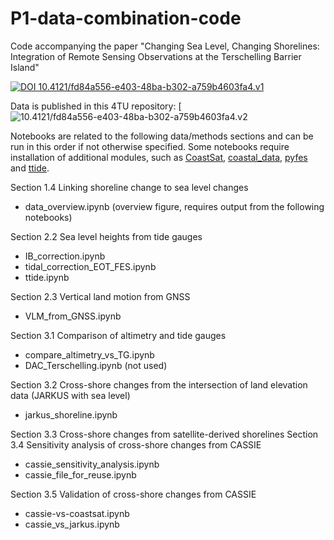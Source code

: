 # P1-data-combination-code
Code accompanying the paper "Changing Sea Level, Changing Shorelines: Integration of Remote Sensing Observations at the Terschelling Barrier Island"

[![DOI 10.4121/fd84a556-e403-48ba-b302-a759b4603fa4.v1](https://data.4tu.nl/v3/datasets/22215562/doi-badge.svg)](https://data.4tu.nl/datasets/6f8f8535-5b4f-4abb-b0f6-89a6a80c13bf)

Data is published in this 4TU repository: [![10.4121/fd84a556-e403-48ba-b302-a759b4603fa4.v2](https://data.4tu.nl/datasets/fd84a556-e403-48ba-b302-a759b4603fa4/2)

Notebooks are related to the following data/methods sections and can be run in this order if not otherwise specified. Some notebooks require installation of additional modules, such as [CoastSat](https://github.com/3enedix/CoastSat), [coastal_data](https://github.com/3enedix/coastal-sea-level/tree/main/coastal_data), [pyfes](https://github.com/CNES/aviso-feshttps://github.com/CNES/aviso-fes) and [ttide](https://github.com/moflaher/ttide_py).

Section 1.4 Linking shoreline change to sea level changes
- data_overview.ipynb (overview figure, requires output from the following notebooks)

Section 2.2 Sea level heights from tide gauges
- IB_correction.ipynb
- tidal_correction_EOT_FES.ipynb
- ttide.ipynb

Section 2.3 Vertical land motion from GNSS
- VLM_from_GNSS.ipynb

Section 3.1 Comparison of altimetry and tide gauges
- compare_altimetry_vs_TG.ipynb
- DAC_Terschelling.ipynb (not used)

Section 3.2 Cross-shore changes from the intersection of land elevation data (JARKUS with sea level)
- jarkus_shoreline.ipynb

Section 3.3 Cross-shore changes from satellite-derived shorelines
Section 3.4 Sensitivity analysis of cross-shore changes from CASSIE
- cassie_sensitivity_analysis.ipynb
- cassie_file_for_reuse.ipynb

Section 3.5 Validation of cross-shore changes from CASSIE
- cassie-vs-coastsat.ipynb
- cassie_vs_jarkus.ipynb



